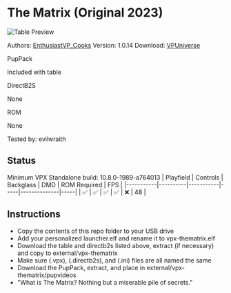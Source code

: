 # The Matrix (Original 2023)

![Table Preview](https://github.com/evilwraith/vpx-images/blob/main/vpx-thematrix.png)

Authors: [Enthusiast](https://vpuniverse.com/profile/62357-enthusiast/)[VP_Cooks](https://vpuniverse.com/profile/33960-vp_cooks/)
Version: 1.0.14
Download: [VPUniverse](https://vpuniverse.com/files/file/18478-the-matrix-pup-pack-wtable-vp-cooks-pup-by-enthusiast/)

PupPack

Included with table

DirectB2S

None

ROM

None

Tested by: evilwraith

## Status 

Minimum VPX Standalone build: 10.8.0-1989-a764013
| Playfield | Controls | Backglass | DMD | ROM Required | FPS | 
|-----------|----------|-----------|-----|--------------|-----|
| :white_check_mark: | :white_check_mark: | :white_check_mark: | :white_check_mark: | :x: | 48 |

## Instructions

- Copy the contents of this repo folder to your USB drive
- Add your personalized launcher.elf and rename it to vpx-thematrix.elf
- Download the table and directb2s listed above, extract (if necessary) and copy to external/vpx-thematrix
- Make sure (.vpx), (.directb2s), and (.ini) files are all named the same
- Download the PupPack, extract, and place in external/vpx-thematrix/pupvideos
- "What is The Matrix? Nothing but a miserable pile of secrets."